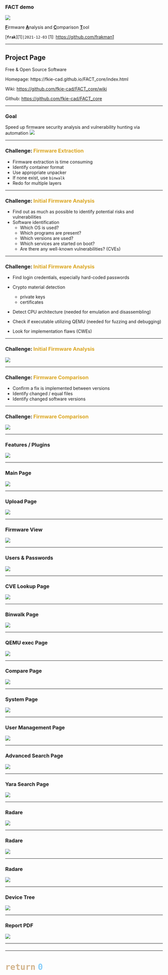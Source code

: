 <!-- .slide: data-state="no-toc-progress" --> <!-- don't show toc progress bar on this slide -->

### FACT demo
![](img/FACT_smaller.png)

<u>**F**</u>irmware <u>**A**</u>nalysis and <u>**C**</u>omparison <u>**T**</u>ool

[__`frak`__][1]`|2021-12-03`
[1]: https://github.com/frakman1


----  ----

## Project Page
Free & Open Source Software
<section style="text-align: left;"> Homepage: https://fkie-cad.github.io/FACT_core/index.html

Wiki: https://github.com/fkie-cad/FACT_core/wiki

Github: https://github.com/fkie-cad/FACT_core

----  ----

### Goal
Speed up firmware security analysis and vulnerability hunting via automation
<img src="img/FACT_Vulnerability_Hunting.png"/>





----  ----

### Challenge:    <span style="color:goldenrod">Firmware Extraction</span>

- Firmware extraction is time consuming
- Identify container format
- Use appropriate unpacker
- If none exist, use `binwalk` 
- Redo for multiple layers


----  ----

### Challenge:    <span style="color:goldenrod">Initial Firmware Analysis</span>

- Find out as much as possible to identify potential risks and vulnerabilities
- Software identification
  - Which OS is used?
  - Which programs are present?
  - Which versions are used?
  - Which services are started on boot?
  - Are there any well-known vulnerabilities? (CVEs)

----  ----

### Challenge:    <span style="color:goldenrod">Initial Firmware Analysis</span>

- Find login credentials, especially hard-coded passwords

- Crypto material detection
  - private keys
  - certificates

- Detect CPU architecture (needed for emulation and disassembling)
- Check if executable utilizing QEMU (needed for fuzzing and debugging)
- Look for implementation flaws (CWEs)

----  ----

### Challenge:    <span style="color:goldenrod">Initial Firmware Analysis</span>
<img src="img/fact_concept_initial_analysis.png"/>


----  ----

### Challenge:    <span style="color:goldenrod">Firmware Comparison</span>

- Confirm a fix is implemented between versions
- Identify changed / equal files
- Identify changed software versions

----  ----

### Challenge:    <span style="color:goldenrod">Firmware Comparison</span>
<img src="img/fact_concept_compare.png"/>


----  ----

<!-- .slide: data-state="no-toc-progress" --> <!-- don't show toc progress bar on this slide -->
### Features / Plugins
<img src="img/features.png"/>


----

<!-- .slide: data-state="no-toc-progress" --> <!-- don't show toc progress bar on this slide -->
### Main Page
<img src="img/01_main.png"/>


----

<!-- .slide: data-state="no-toc-progress" --> <!-- don't show toc progress bar on this slide -->
### Upload Page
<img src="img/02_upload.png"/>

----

<!-- .slide: data-state="no-toc-progress" --> <!-- don't show toc progress bar on this slide -->
### Firmware View 
<img src="img/03_firmware_view.png"/>

----

<!-- .slide: data-state="no-toc-progress" --> <!-- don't show toc progress bar on this slide -->
### Users & Passwords
<img src="img/04_users_and_passwords.png"/>

----

<!-- .slide: data-state="no-toc-progress" --> <!-- don't show toc progress bar on this slide -->
### CVE Lookup Page
<img src="img/05_cve_lookup.png"/>

----

<!-- .slide: data-state="no-toc-progress" --> <!-- don't show toc progress bar on this slide -->
### Binwalk Page
<img src="img/06_binwalk.png"/>

----

<!-- .slide: data-state="no-toc-progress" --> <!-- don't show toc progress bar on this slide -->
### QEMU exec Page
<img src="img/07_qemu_exec.png"/>

----

<!-- .slide: data-state="no-toc-progress" --> <!-- don't show toc progress bar on this slide -->
### Compare Page
<img src="img/08_compare.png"/>

----

<!-- .slide: data-state="no-toc-progress" --> <!-- don't show toc progress bar on this slide -->
### System Page
<img src="img/09_system.png"/>

----

<!-- .slide: data-state="no-toc-progress" --> <!-- don't show toc progress bar on this slide -->
### User Management Page
<img src="img/10_user_management.png"/>

----

<!-- .slide: data-state="no-toc-progress" --> <!-- don't show toc progress bar on this slide -->
### Advanced Search Page
<img src="img/11_advanced_search_result.png"/>


----

<!-- .slide: data-state="no-toc-progress" --> <!-- don't show toc progress bar on this slide -->
### Yara Search Page
<img src="img/12_yara_search.png"/>

----

<!-- .slide: data-state="no-toc-progress" --> <!-- don't show toc progress bar on this slide -->
### Radare
<img src="img/13_radare_main.png"/>

----

<!-- .slide: data-state="no-toc-progress" --> <!-- don't show toc progress bar on this slide -->
### Radare
<img src="img/14_radare.png"/>

----

<!-- .slide: data-state="no-toc-progress" --> <!-- don't show toc progress bar on this slide -->
### Radare
<img src="img/15_radare_hex.png"/>

----

<!-- .slide: data-state="no-toc-progress" --> <!-- don't show toc progress bar on this slide -->
### Device Tree
<img src="img/16_device_tree.png"/>

----

<!-- .slide: data-state="no-toc-progress" --> <!-- don't show toc progress bar on this slide -->
### Report PDF
<img src="img/17_report.png"/>



----  ----

<!-- .slide: data-state="no-toc-progress" --> <!-- don't show toc progress bar on this slide -->
<!-- .element: data-background="https://miro.medium.com/max/500/0*XCS4g9J1TFAXHu04.gif"  -->
### 


----  ----


<!-- .element: data-background="img/thankyou.gif" data-state="frakbg"  -->
<!-- .slide: data-state="no-toc-progress" --> <!-- don't show toc progress bar on this slide -->

# <span style="background-color:ggray; font-size:150%; color:tan">`return`&nbsp;</span><span style="background-color:ggray; font-size:150%; color:lightskyblue">`0`</span><span style="background-color:ggray; font-size:150%; color:white">`;`</span>


